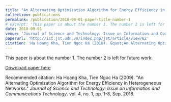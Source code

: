 ```yaml
---
title: "An Alternating Optimization Algorithm for Energy Efficiency in Heterogeneous Networks"
collection: publications
permalink: /publication/2018-09-01-paper-title-number-1
# excerpt: 'This paper is about the number 1. The number 2 is left for future work.'
date: 2018-09-01
venue: 'Journal of Science and Technology: Issue on Information and Communications Technology'
paperurl: 'http://ict.jst.udn.vn/index.php/jst/article/view/62'
citation: 'Ha Hoang Kha, Tien Ngoc Ha (2018). &quot;An Alternating Optimization Algorithm for Energy Efficiency in Heterogeneous Networks.&quot; <i>Journal of Science and Technology: Issue on Information and Communications Technology</i>. vol. 4, no. 1, pp. 1-8, Sep. 2018.'
---
```

This paper is about the number 1. The number 2 is left for future work.

[Download paper here](http://ict.jst.udn.vn/index.php/jst/article/view/62)

Recommended citation: Ha Hoang Kha, Tien Ngoc Ha (2009). "An Alternating Optimization Algorithm for Energy Efficiency in Heterogeneous Networks." <i>Journal of Science and Technology: Issue on Information and Communications Technology</i>. vol. 4, no. 1, pp. 1-8, Sep. 2018.